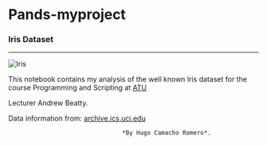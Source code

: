 # Pands-myproject

### Iris Dataset

***


![Iris](https://upload.wikimedia.org/wikipedia/commons/thumb/4/41/Iris_versicolor_3.jpg/640px-Iris_versicolor_3.jpg)



This notebook contains my analysis of the well known Iris dataset for 
the course Programming and Scripting at [ATU](https://vlegalwaymayo.atu.ie/) 

Lecturer Andrew Beatty.


Data information from: [archive.ics.uci.edu](https://archive.ics.uci.edu/dataset/53/iris)




                                    *By Hugo Camacho Romero*.